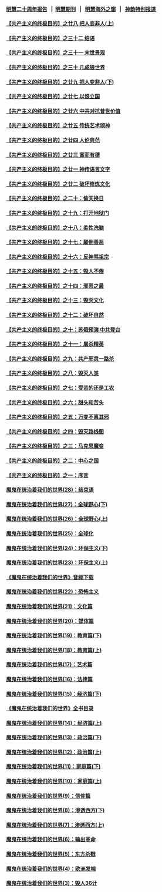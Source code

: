 #### [明慧二十周年报告](https://github.com/gfw-breaker/mh-reports/blob/master/README.md?t=07140135) &nbsp;&nbsp;|&nbsp;&nbsp;[明慧期刊](https://github.com/gfw-breaker/mh-qikan) &nbsp;&nbsp;|&nbsp;&nbsp; [明慧海外之窗](https://github.com/gfw-breaker/mh-news/blob/master/README.md?t=07140135) &nbsp;&nbsp;|&nbsp;&nbsp; [神韵特别报道](https://github.com/gfw-breaker/mh-news/blob/master/shenyun.md?t=07140135) 

#### [【共产主义的终极目的】之廿八 把人变非人(上)](../pages/nsc422/n11340492.md?t=07140135) 

#### [【共产主义的终极目的】之三十二 结语](../pages/nsc422/n11360535.md?t=07140135) 

#### [【共产主义的终极目的】之三十一 末世景观](../pages/nsc422/n11351129.md?t=07140135) 

#### [【共产主义的终极目的】之三十 几成狼世界](../pages/nsc422/n11348280.md?t=07140135) 

#### [【共产主义的终极目的】之廿九 把人变非人(下)](../pages/nsc422/n11344140.md?t=07140135) 

#### [【共产主义的终极目的】之廿七 以恨立国](../pages/nsc422/n11336944.md?t=07140135) 

#### [【共产主义的终极目的】之廿六 中共对抗普世价值](../pages/nsc422/n11324785.md?t=07140135) 

#### [【共产主义的终极目的】之廿五 传统艺术颂神](../pages/nsc422/n11296396.md?t=07140135) 

#### [【共产主义的终极目的】之廿四 人伦典范](../pages/nsc422/n11296397.md?t=07140135) 

#### [【共产主义的终极目的】之廿三 富而有德](../pages/nsc422/n11283598.md?t=07140135) 

#### [【共产主义的终极目的】之廿一 神传语言文字](../pages/nsc422/n11263265.md?t=07140135) 

#### [【共产主义的终极目的】之廿二 破坏修炼文化](../pages/nsc422/n11245728.md?t=07140135) 

#### [【共产主义的终极目的】之二十：偷天换日](../pages/nsc422/n11238846.md?t=07140135) 

#### [【共产主义的终极目的】之十九：打开地狱门](../pages/nsc422/n11206376.md?t=07140135) 

#### [【共产主义的终极目的】之十八：柔性洗脑](../pages/nsc422/n11199994.md?t=07140135) 

#### [【共产主义的终极目的】之十七：颠倒善恶](../pages/nsc422/n11179782.md?t=07140135) 

#### [【共产主义的终极目的】之十六：反神骂祖宗](../pages/nsc422/n11166798.md?t=07140135) 

#### [【共产主义的终极目的】之十五：毁人不倦](../pages/nsc422/n11166792.md?t=07140135) 

#### [【共产主义的终极目的】之十四：邪恶之最](../pages/nsc422/n11150249.md?t=07140135) 

#### [【共产主义的终极目的】之十三：毁灭文化](../pages/nsc422/n11135227.md?t=07140135) 

#### [【共产主义的终极目的】之十二：破坏自然](../pages/nsc422/n11135214.md?t=07140135) 

#### [【共产主义的终极目的】之十：苏俄预演 中共登台](../pages/nsc422/n11118424.md?t=07140135) 

#### [【共产主义的终极目的】之十一：屠杀精英](../pages/nsc422/n11118442.md?t=07140135) 

#### [【共产主义的终极目的】之九：共产邪灵一路杀](../pages/nsc422/n11114139.md?t=07140135) 

#### [【共产主义的终极目的】之八：毁灭人类](../pages/nsc422/n11108503.md?t=07140135) 

#### [【共产主义的终极目的】之七：受苦的还是工农](../pages/nsc422/n11101809.md?t=07140135) 

#### [【共产主义的终极目的】之六：甜头和苦头](../pages/nsc422/n11096971.md?t=07140135) 

#### [【共产主义的终极目的】之五：万变不离其邪](../pages/nsc422/n11091285.md?t=07140135) 

#### [【共产主义的终极目的】之四：毁灭路线图](../pages/nsc422/n11086284.md?t=07140135) 

#### [【共产主义的终极目的】之三：马克思魔变](../pages/nsc422/n11061941.md?t=07140135) 

#### [【共产主义的终极目的】之二：中心之国](../pages/nsc422/n11047728.md?t=07140135) 

#### [【共产主义的终极目的】之一：序言](../pages/nsc422/n11086077.md?t=07140135) 

#### [魔鬼在统治着我们的世界(28)：结束语](../pages/nsc422/n10936246.md?t=07140135) 

#### [魔鬼在统治着我们的世界(27)：全球野心(下)](../pages/nsc422/n10928319.md?t=07140135) 

#### [魔鬼在统治着我们的世界(26)：全球野心(上)](../pages/nsc422/n10900318.md?t=07140135) 

#### [魔鬼在统治着我们的世界(25)：全球化](../pages/nsc422/n10788205.md?t=07140135) 

#### [魔鬼在统治着我们的世界(24)：环保主义(下)](../pages/nsc422/n10695307.md?t=07140135) 

#### [魔鬼在统治着我们的世界(23)：环保主义(上)](../pages/nsc422/n10688613.md?t=07140135) 

#### [《魔鬼在统治着我们的世界》音频下载](../pages/nsc422/n10635553.md?t=07140135) 

#### [魔鬼在统治着我们的世界(22)：恐怖主义](../pages/nsc422/n10614727.md?t=07140135) 

#### [魔鬼在统治着我们的世界(21)：文化篇](../pages/nsc422/n10597706.md?t=07140135) 

#### [魔鬼在统治着我们的世界(20)：媒体篇](../pages/nsc422/n10586579.md?t=07140135) 

#### [魔鬼在统治着我们的世界(19)：教育篇(下)](../pages/nsc422/n10564808.md?t=07140135) 

#### [魔鬼在统治着我们的世界(18)：教育篇(上)](../pages/nsc422/n10526970.md?t=07140135) 

#### [魔鬼在统治着我们的世界(17)：艺术篇](../pages/nsc422/n10499093.md?t=07140135) 

#### [魔鬼在统治着我们的世界(16)：法律篇](../pages/nsc422/n10485969.md?t=07140135) 

#### [魔鬼在统治着我们的世界(15)：经济篇(下)](../pages/nsc422/n10469975.md?t=07140135) 

#### [《魔鬼在统治着我们的世界》全书目录](../pages/nsc422/n10464261.md?t=07140135) 

#### [魔鬼在统治着我们的世界(14)：经济篇(上)](../pages/nsc422/n10457370.md?t=07140135) 

#### [魔鬼在统治着我们的世界(13)：政治篇(下)](../pages/nsc422/n10448270.md?t=07140135) 

#### [魔鬼在统治着我们的世界(12)：政治篇(上)](../pages/nsc422/n10444576.md?t=07140135) 

#### [魔鬼在统治着我们的世界(11)：家庭篇(下)](../pages/nsc422/n10440961.md?t=07140135) 

#### [魔鬼在统治着我们的世界(10)：家庭篇(上)](../pages/nsc422/n10435448.md?t=07140135) 

#### [魔鬼在统治着我们的世界(9)：信仰篇](../pages/nsc422/n10432159.md?t=07140135) 

#### [魔鬼在统治着我们的世界(8)：渗透西方(下)](../pages/nsc422/n10429603.md?t=07140135) 

#### [魔鬼在统治着我们的世界(7)：渗透西方(上)](../pages/nsc422/n10426013.md?t=07140135) 

#### [魔鬼在统治着我们的世界(6)：输出革命](../pages/nsc422/n10421536.md?t=07140135) 

#### [魔鬼在统治着我们的世界(5)：东方杀戮](../pages/nsc422/n10417707.md?t=07140135) 

#### [魔鬼在统治着我们的世界(4)：欧洲发端](../pages/nsc422/n10414890.md?t=07140135) 

#### [魔鬼在统治着我们的世界(3)：毁人36计](../pages/nsc422/n10411583.md?t=07140135) 

